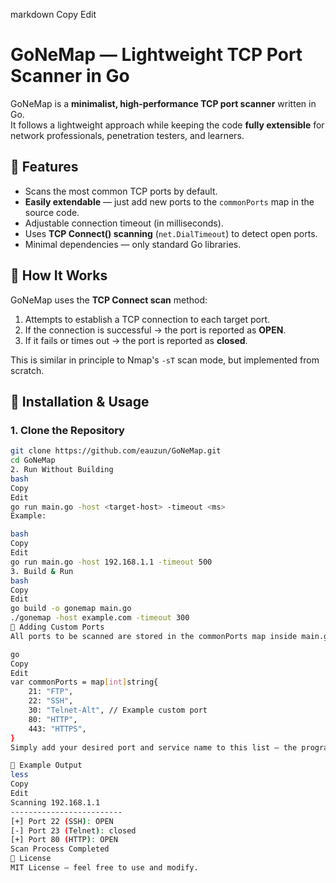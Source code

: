 
markdown
Copy
Edit
# GoNeMap — Lightweight TCP Port Scanner in Go

GoNeMap is a **minimalist, high-performance TCP port scanner** written in Go.  
It follows a lightweight approach while keeping the code **fully extensible** for network professionals, penetration testers, and learners.

## 🔹 Features
- Scans the most common TCP ports by default.
- **Easily extendable** — just add new ports to the `commonPorts` map in the source code.
- Adjustable connection timeout (in milliseconds).
- Uses **TCP Connect() scanning** (`net.DialTimeout`) to detect open ports.
- Minimal dependencies — only standard Go libraries.

## 🔹 How It Works
GoNeMap uses the **TCP Connect scan** method:
1. Attempts to establish a TCP connection to each target port.
2. If the connection is successful → the port is reported as **OPEN**.
3. If it fails or times out → the port is reported as **closed**.

This is similar in principle to Nmap's `-sT` scan mode, but implemented from scratch.

## 🔹 Installation & Usage

### 1. Clone the Repository
```bash
git clone https://github.com/eauzun/GoNeMap.git
cd GoNeMap
2. Run Without Building
bash
Copy
Edit
go run main.go -host <target-host> -timeout <ms>
Example:

bash
Copy
Edit
go run main.go -host 192.168.1.1 -timeout 500
3. Build & Run
bash
Copy
Edit
go build -o gonemap main.go
./gonemap -host example.com -timeout 300
🔹 Adding Custom Ports
All ports to be scanned are stored in the commonPorts map inside main.go:

go
Copy
Edit
var commonPorts = map[int]string{
    21: "FTP",
    22: "SSH",
    30: "Telnet-Alt", // Example custom port
    80: "HTTP",
    443: "HTTPS",
}
Simply add your desired port and service name to this list — the program will automatically include it in the scan.

🔹 Example Output
less
Copy
Edit
Scanning 192.168.1.1
-------------------------
[+] Port 22 (SSH): OPEN
[-] Port 23 (Telnet): closed
[+] Port 80 (HTTP): OPEN
Scan Process Completed
📜 License
MIT License — feel free to use and modify.

